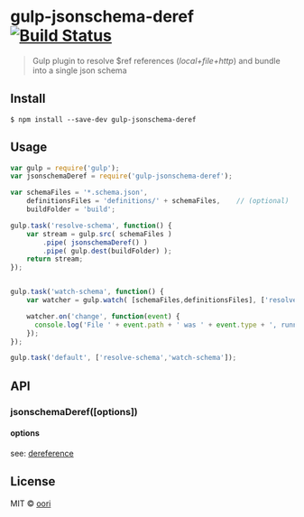 # gulp-jsonschema-deref [![Build Status](https://travis-ci.org/oori/gulp-jsonschema-deref.svg?branch=master)](https://travis-ci.org/oori/gulp-jsonschema-deref)

> Gulp plugin to resolve $ref references (*local+file+http*) and bundle into a single json schema

## Install

```
$ npm install --save-dev gulp-jsonschema-deref
```


## Usage

```js
var gulp = require('gulp');
var jsonschemaDeref = require('gulp-jsonschema-deref');

var schemaFiles = '*.schema.json',
	definitionsFiles = 'definitions/' + schemaFiles,	// (optional)
	buildFolder = 'build';

gulp.task('resolve-schema', function() {
	var stream = gulp.src( schemaFiles )
		.pipe( jsonschemaDeref() )
		.pipe( gulp.dest(buildFolder) );
	return stream;
});


gulp.task('watch-schema', function() {
	var watcher = gulp.watch( [schemaFiles,definitionsFiles], ['resolve-schema']);

	watcher.on('change', function(event) {
	  console.log('File ' + event.path + ' was ' + event.type + ', running tasks...');
	});
});

gulp.task('default', ['resolve-schema','watch-schema']);
```


## API

### jsonschemaDeref([options])

#### options

see: [dereference](https://github.com/BigstickCarpet/json-schema-ref-parser/blob/master/docs/ref-parser.md#dereferenceschema-options-callback)

## License

MIT © [oori](https://github.com/oori)
